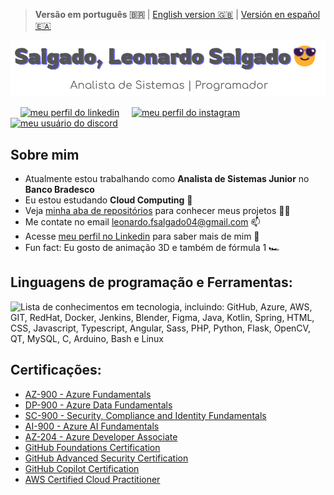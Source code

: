 > **Versão em português 🇧🇷** | [English version 🇬🇧](translations/README_English.md) | [Versión en español 🇪🇦](translations/README_Spanish.md)

![Salgado, Leonardo Salgado. Analista de sistemas e programador](header.png)

<p align="left">
    <a href="https://linkedin.com/in/leonardo-felipe-salgado-394312234" target="_blank"><img src="https://img.shields.io/badge/LinkedIn-0077B5?style=for-the-badge&logo=linkedin&logoColor=white" alt="meu perfil do linkedin"></a>
    <a href="https://instagram.com/leonardofelipesalgado" target="_blank"><img src="https://img.shields.io/badge/-Instagram-%23E4405F?style=for-the-badge&logo=instagram&logoColor=white" alt="meu perfil do instagram"/></a>
    <a href="https://discord.com/users/697092851980435579" target="_blank"> <img src="https://img.shields.io/badge/Discord-7289DA?style=for-the-badge&logo=discord&logoColor=white" alt="meu usuário do discord"/></a>
</p>

## Sobre mim

- Atualmente estou trabalhando como **Analista de Sistemas Junior** no **Banco Bradesco**
- Eu estou estudando **Cloud Computing** 🌱
- Veja [minha aba de repositórios](https://github.com/Salgado2004?tab=repositories) para conhecer meus projetos 👨‍💻
- Me contate no email leonardo.fsalgado04@gmail.com 📫
- Acesse [meu perfil no Linkedin](https://www.linkedin.com/in/leonardo-felipe-salgado-394312234) para saber mais de mim 📄
- Fun fact: Eu gosto de animação 3D e também de fórmula 1 🏎️

## Linguagens de programação e Ferramentas:

![Lista de conhecimentos em tecnologia, incluindo: GitHub, Azure, AWS, GIT, RedHat, Docker, Jenkins, Blender, Figma, Java, Kotlin, Spring, HTML, CSS, Javascript, Typescript, Angular, Sass, PHP, Python, Flask, OpenCV, QT, MySQL, C, Arduino, Bash e Linux](https://skillicons.dev/icons?i=github,azure,aws,git,redhat,docker,jenkins,blender,figma,java,kotlin,spring,html,css,js,ts,angular,sass,php,py,flask,opencv,qt,mysql,c,arduino,bash,linux&perline=14)

## Certificações:

- [AZ-900 - Azure Fundamentals](https://learn.microsoft.com/api/credentials/share/pt-br/LeonardoFelipeSalgado-9348/5980314B113D89D7?sharingId=D086D9D18823ED2F)
- [DP-900 - Azure Data Fundamentals](https://learn.microsoft.com/api/credentials/share/pt-br/LeonardoFelipeSalgado-9348/9C0532419F5B8D95?sharingId=D086D9D18823ED2F) 
- [SC-900 - Security, Compliance and Identity Fundamentals](https://learn.microsoft.com/api/credentials/share/pt-br/LeonardoFelipeSalgado-9348/D749299B2C75B6E5?sharingId=D086D9D18823ED2F)
- [AI-900 - Azure AI Fundamentals](https://learn.microsoft.com/api/credentials/share/pt-br/LeonardoFelipeSalgado-9348/59B23AA371CF84CA?sharingId=D086D9D18823ED2F)
- [AZ-204 - Azure Developer Associate](https://learn.microsoft.com/api/credentials/share/pt-br/LeonardoFelipeSalgado-9348/BB657823B318AE17?sharingId=D086D9D18823ED2F)
- [GitHub Foundations Certification](https://www.credly.com/badges/0c6c8fa2-db7c-459b-b46a-0f9128699649/public_url)
- [GitHub Advanced Security Certification](https://www.credly.com/badges/4b497a3f-b69f-4e49-9154-dcdd654d6a8c/public_url)
- [GitHub Copilot Certification](https://www.credly.com/badges/47e74326-b519-40bd-ac54-a15e75157b6b/public_url)
- [AWS Certified Cloud Practitioner](https://www.credly.com/badges/2d628f4f-004b-490f-a7bc-63dc4c964c6e/public_url)